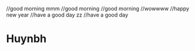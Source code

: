 //good morning mmm
//good morning
//good morning
//wowwww
//happy new year
//have a good day zz
//have a good day 
# Huynbh

